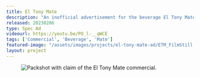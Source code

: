 ```yaml
---
title: El Tony Mate
description: "An inofficial advertisement for the beverage El Tony Mate based in Switzerland. As a starting point we took their slogan 'a kick when you need it' in a literal sense. This video was created in collaboration with Vanessa Döringer as part of a course during my studies at FHGR."
released: 20230206
type: Spec Ad
videourl: https://youtu.be/PO_l-__qWCE
tags: ['Commercial', 'Beverage', 'Mate']
featured-image: "/assets/images/projects/el-tony-mate-ad/ETM_FilmStill.jpg"
layout: project
---
```

<figure class="imagelist">
    <img class="full" src="{{site.url}}/assets/images/projects/el-tony-mate-ad/ETM_Thumbnail.jpg" alt="Packshot with claim of the El Tony Mate commercial." />
</figure>